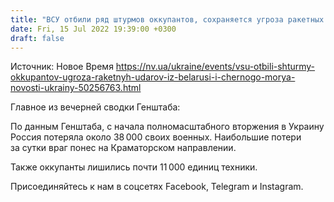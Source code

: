 ```yaml
---
title: "ВСУ отбили ряд штурмов оккупантов, сохраняется угроза ракетных ударов из Беларуси и Черного моря — Генштаб"
date: Fri, 15 Jul 2022 19:39:00 +0300
draft: false
---
```

Источник: Новое Время https://nv.ua/ukraine/events/vsu-otbili-shturmy-okkupantov-ugroza-raketnyh-udarov-iz-belarusi-i-chernogo-morya-novosti-ukrainy-50256763.html


Главное из вечерней сводки Генштаба:

По данным Генштаба, с начала полномасштабного вторжения в Украину Россия потеряла около 38 000 своих военных. Наибольшие потери за сутки враг понес на Краматорском направлении.

Также оккупанты лишились почти 11 000 единиц техники.

Присоединяйтесь к нам в соцсетях Facebook, Telegram и Instagram.
